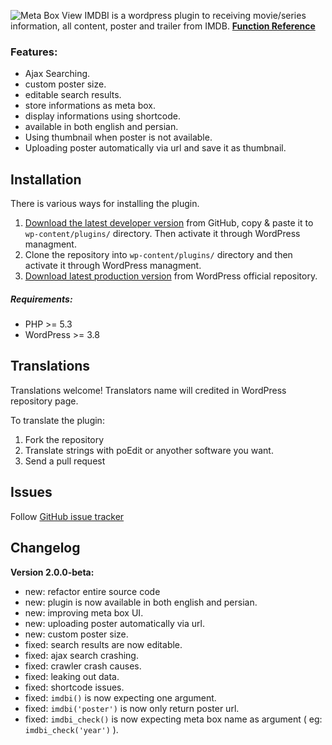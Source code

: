 ![Meta Box View](https://github.com/iazami/imdbi/blob/master/screenshots/screenshot-1.PNG)
IMDBI is a wordpress plugin to receiving movie/series information, all content, poster and trailer from IMDB.
**[Function Reference](https://github.com/iazami/imdbi/wiki/Function-Reference)**

### Features:
* Ajax Searching.
* custom poster size.
* editable search results.
* store informations as meta box.
* display informations using shortcode.
* available in both english and persian.
* Using thumbnail when poster is not available.
* Uploading poster automatically via url and save it as thumbnail.

## Installation
There is various ways for installing the plugin.

1. [Download the latest developer version](https://github.com/iazami/imdbi/archive/master.zip) from GitHub, copy & paste it to `wp-content/plugins/` directory. Then activate it through WordPress managment.
2. Clone the repository into `wp-content/plugins/` directory and then activate it through WordPress managment.
3. [Download latest production version](https://wordpress.org/plugins/imdbi) from WordPress official repository.

##### Requirements:
* PHP >= 5.3
* WordPress >= 3.8

## Translations
Translations welcome! Translators name will credited in WordPress repository page.

To translate the plugin:

1. Fork the repository
2. Translate strings with poEdit or anyother software you want.
3. Send a pull request


## Issues
Follow [GitHub issue tracker](https://github.com/iazami/imdbi/issues)

## Changelog
**Version 2.0.0-beta:**
* new: refactor entire source code
* new: plugin is now available in both english and persian.
* new: improving meta box UI.
* new: uploading poster automatically via url.
* new: custom poster size.
* fixed: search results are now editable.
* fixed: ajax search crashing.
* fixed: crawler crash causes.
* fixed: leaking out data.
* fixed: shortcode issues.
* fixed: `imdbi()` is now expecting one argument.
* fixed: `imdbi('poster')` is now only return poster url.
* fixed: `imdbi_check()` is now expecting meta box name as argument ( eg: `imdbi_check('year')` ).
